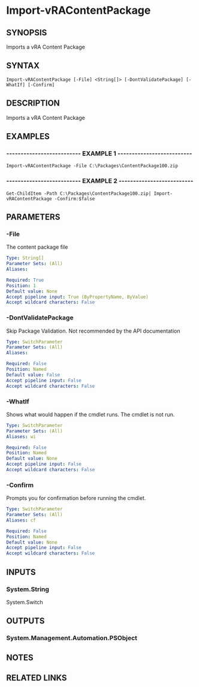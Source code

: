 # Import-vRAContentPackage

## SYNOPSIS
Imports a vRA Content Package

## SYNTAX

```
Import-vRAContentPackage [-File] <String[]> [-DontValidatePackage] [-WhatIf] [-Confirm]
```

## DESCRIPTION
Imports a vRA Content Package

## EXAMPLES

### -------------------------- EXAMPLE 1 --------------------------
```
Import-vRAContentPackage -File C:\Packages\ContentPackage100.zip
```

### -------------------------- EXAMPLE 2 --------------------------
```
Get-ChildItem -Path C:\Packages\ContentPackage100.zip| Import-vRAContentPackage -Confirm:$false
```

## PARAMETERS

### -File
The content package file

```yaml
Type: String[]
Parameter Sets: (All)
Aliases: 

Required: True
Position: 1
Default value: None
Accept pipeline input: True (ByPropertyName, ByValue)
Accept wildcard characters: False
```

### -DontValidatePackage
Skip Package Validation.
Not recommended by the API documentation

```yaml
Type: SwitchParameter
Parameter Sets: (All)
Aliases: 

Required: False
Position: Named
Default value: False
Accept pipeline input: False
Accept wildcard characters: False
```

### -WhatIf
Shows what would happen if the cmdlet runs.
The cmdlet is not run.

```yaml
Type: SwitchParameter
Parameter Sets: (All)
Aliases: wi

Required: False
Position: Named
Default value: None
Accept pipeline input: False
Accept wildcard characters: False
```

### -Confirm
Prompts you for confirmation before running the cmdlet.

```yaml
Type: SwitchParameter
Parameter Sets: (All)
Aliases: cf

Required: False
Position: Named
Default value: None
Accept pipeline input: False
Accept wildcard characters: False
```

## INPUTS

### System.String
System.Switch

## OUTPUTS

### System.Management.Automation.PSObject

## NOTES

## RELATED LINKS

